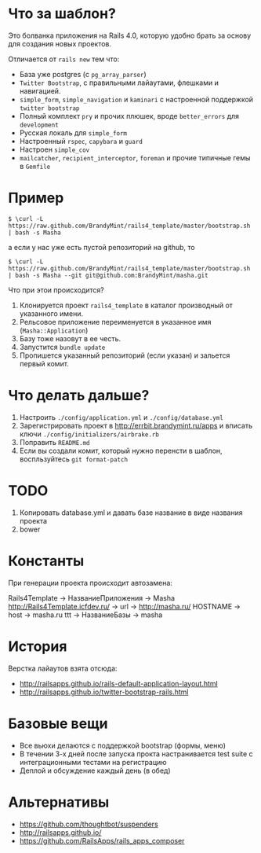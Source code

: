 Что за шаблон?
===

Это болванка приложения на Rails 4.0, которую удобно брать за основу для
создания новых проектов.

Отличается от `rails new` тем что:

* База уже postgres (с `pg_array_parser`)
* `Twitter Bootstrap`, с правильными лайаутами, флешками и навигацией.
* `simple_form`, `simple_navigation` и `kaminari` с настроенной
  поддержкой `twitter bootstrap`
* Полный комплект `pry` и прочих плюшек, вроде `better_errors` для `development`
* Русская локаль для `simple_form`
* Настроенный `rspec`, `capybara` и `guard`
* Настроен `simple_cov`
* `mailcatcher`, `recipient_interceptor`, `foreman` и прочие типичные гемы в `Gemfile`

Пример
===

    $ \curl -L https://raw.github.com/BrandyMint/rails4_template/master/bootstrap.sh | bash -s Masha

а если у нас уже есть пустой репозиторий на github, то

    $ \curl -L https://raw.github.com/BrandyMint/rails4_template/master/bootstrap.sh | bash -s Masha --git git@github.com:BrandyMint/masha.git


Что при этои происходится?

1. Клонируется проект `rails4_template` в каталог производный от
указанного имени.
2. Рельсовое приложение переименуется в указанное имя
(`Masha::Application`)
3. Базу тоже назовут в ее честь.
4. Запустится `bundle update`
5. Пропишется указанный репозиторий (если указан) и зальется первый
комит.

Что делать дальше?
==================

1. Настроить `./config/application.yml` и `./config/database.yml`
2. Зарегистрировать проект в http://errbit.brandymint.ru/apps и вписать
ключи `./config/initializers/airbrake.rb`
3. Поправить `README.md`
4. Если вы создали комит, который нужно перенсти в шаблон, воспльзуйтесь `git format-patch`

TODO
====

1. Копировать database.yml и давать базе название в виде названия проекта
2. bower

Константы
=========

При генерации проекта происходит автозамена:

Rails4Template -> НазваниеПриложения -> Masha
http://Rails4Template.icfdev.ru/ -> url -> http://masha.ru/
HOSTNAME -> host -> masha.ru
ttt -> НазваниеБазы -> masha


История
=======

Верстка лайаутов взята отсюда:
* http://railsapps.github.io/rails-default-application-layout.html
* http://railsapps.github.io/twitter-bootstrap-rails.html

Базовые вещи
============

* Все вьюхи делаются с поддержкой bootstrap (формы, меню)
* В течении 3-х дней после запуска прокта настранивается test suite с
интеграционными тестами на регистрацию
* Деплой и обсуждение каждый день (в обед)


Альтернативы
============

* https://github.com/thoughtbot/suspenders
* http://railsapps.github.io/
* https://github.com/RailsApps/rails_apps_composer
